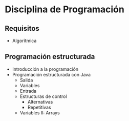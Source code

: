 # Disciplina de Programación

## Requisitos

* Algorítmica

## Programación estructurada

* Introducción a la programación
* Programación estructurada con Java
    * Salida
    * Variables
    * Entrada
    * Estructuras de control
        * Alternativas
        * Repetitivas
    * Variables II: Arrays